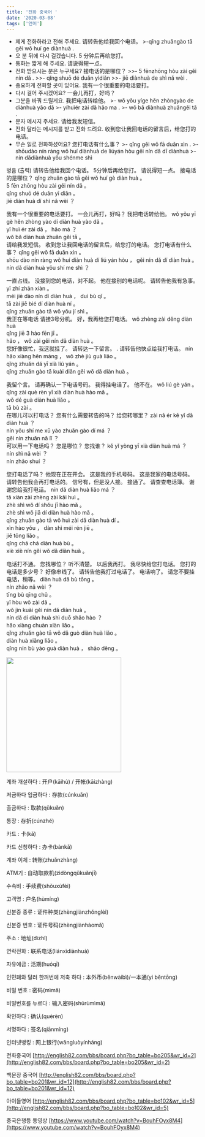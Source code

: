 ```yaml
---
title: '전화 중국어 '
date: '2020-03-08'
tags: ['언어']
---
```


- 제게 전화하라고 전해 주세요. 请转告他给我回个电话。
	    >-qǐng zhuǎngào tā gěi wǒ huí ge diànhuà .
- 오 분 뒤에 다시 걸겠습니다. 5 分钟后再给您打。
- 통화는 짧게 해 주세요. 请说得短一点。
- 전화 받으시는 분은 누구세요? 接电话的是哪位？
		>>- 5 fēnzhōng hòu zài gěi nín dǎ .
		>>- qǐng shuō dé duǎn yìdiǎn 
		>>- jiē diànhuà de shì nǎ wèi .
- 중요하게 전화할 곳이 있어요. 我有一个很重要的电话要打。
- 다시 걸어 주시겠어요? 一会儿再打，好吗？
- 그분을 바꿔 드릴게요. 我把电话转给他。
		>- wǒ yǒu yíge hěn zhòngyào de diànhuà yāo dǎ 
		>- yíhuìér zài dǎ hǎo ma .
		>- wǒ bǎ diànhuà zhuǎngěi tā .
- 문자 메시지 주세요. 请给我发短信。
- 전화 달라는 메시지를 받고 전화 드려요. 收到您让我回电话的留言后，给您打的电话。
- 무슨 일로 전화하셨어요? 您打电话有什么事？
		>- qǐng gěi wǒ fā duǎn xìn . 
		>- shōudào nín ràng wǒ huí diànhuà de liúyán hòu gěi nín dǎ dī diànhuà 
		>- nín dǎdiànhuà yǒu shénme shì

병음 (출력)
请转告他给我回个电话。
5分钟后再给您打。
请说得短一点。
接电话的是哪位？
	qǐng zhuǎn gào tā gěi wǒ huí gè diàn huà 。  
	5 fēn zhōng hòu zài gěi nín dǎ 。  
	qǐng shuō dé duǎn yī diǎn 。  
	jiē diàn huà dí shì nǎ wèi ？  

我有一个很重要的电话要打。
 一会儿再打，好吗？
我把电话转给他。
	wǒ yǒu yī gè hěn zhòng yào dí diàn huà yào dǎ 。  
	yī huì ér zài dǎ ， hǎo má ？  
	wǒ bǎ diàn huà zhuǎn gěi tā 。  
请给我发短信。
 收到您让我回电话的留言后，给您打的电话。
您打电话有什么事？
	qǐng gěi wǒ fā duǎn xìn 。  
	shōu dào nín ràng wǒ huí diàn huà dí liú yán hòu ， gěi nín dǎ dí diàn huà 。  
	nín dǎ diàn huà yǒu shí me shì ？  

 一直占线。
没接到您的电话，对不起。
他在接别的电话呢。
请转告他我有急事。
	yī zhí zhān xiàn 。  
	méi jiē dào nín dí diàn huà ， duì bù qǐ 。  
	tā zài jiē bié dí diàn huà ní 。  
	qǐng zhuǎn gào tā wǒ yǒu jí shì 。  
我正在等电话
 请接3号分机。
 好，我再给您打电话。
	 wǒ zhèng zài děng diàn huà  
	qǐng jiē 3 hào fēn jī 。  
	hǎo ， wǒ zài gěi nín dǎ diàn huà 。  
您好像很忙，我这就挂了。
请转达一下留言。
. 请转告他快点给我打电话。
	nín hǎo xiàng hěn máng ， wǒ zhè jiù guà liǎo 。  
	qǐng zhuǎn dá yī xià liú yán 。  
	qǐng zhuǎn gào tā kuài diǎn gěi wǒ dǎ diàn huà 。  



我留个言。
请再确认一下电话号码。
我得挂电话了。
他不在。
	wǒ liú gè yán 。  
	qǐng zài què rèn yī xià diàn huà hào mǎ 。  
	wǒ dé guà diàn huà liǎo 。  
	tā bù zài 。  
在哪儿可以打电话？
您有什么需要转告的吗？
 给您转哪里？
	 zài nǎ ér kě yǐ dǎ diàn huà ？  
	nín yǒu shí me xū yào zhuǎn gào dí má ？  
	gěi nín zhuǎn nǎ lǐ ？  
可以用一下电话吗？
 您是哪位？
您找谁？
	kě yǐ yòng yī xià diàn huà má ？  
	nín shì nǎ wèi ？  
	nín zhǎo shuí ？  

 您打电话了吗？
他现在正在开会。
 这是我的手机号码。
 这是我家的电话号码。
请转告他我会再打电话的。
信号有，但是没人接。
 接通了。
 请查查电话簿。
谢谢您给我打电话。
nín dǎ diàn huà liǎo má ？  
tā xiàn zài zhèng zài kāi huì 。  
zhè shì wǒ dí shǒu jī hào mǎ 。  
zhè shì wǒ jiā dí diàn huà hào mǎ 。  
qǐng zhuǎn gào tā wǒ huì zài dǎ diàn huà dí 。  
xìn hào yǒu ， dàn shì méi rén jiē 。  
jiē tōng liǎo 。  
qǐng chá chá diàn huà bù 。  
xiè xiè nín gěi wǒ dǎ diàn huà 。  

 电话打不通。
您找哪位？
听不清楚。
 以后我再打。
我尽快给您打电话。
您打的电话是多少号？
好像串线了。
请转告他我打过电话了。
电话响了。
请您不要挂电话，稍等。
diàn huà dǎ bù tōng 。  
nín zhǎo nǎ wèi ？  
tīng bù qīng chǔ 。  
yǐ hòu wǒ zài dǎ 。  
wǒ jìn kuài gěi nín dǎ diàn huà 。  
nín dǎ dí diàn huà shì duō shǎo hào ？  
hǎo xiàng chuàn xiàn liǎo 。  
qǐng zhuǎn gào tā wǒ dǎ guò diàn huà liǎo 。  
diàn huà xiǎng liǎo 。  
qǐng nín bù yào guà diàn huà ， shāo děng 。





<img src=" https://storage.googleapis.com/artlab-public.appspot.com/share/GCCEKI7XQRAT.png" width="300" height="300">


계좌 개설하다 : 开户(kāihù) / 开帐(kāizhàng)

저금하다 입금하다 : 存款(cúnkuǎn)

출금하다 : 取款(qǔkuǎn)

통장 : 存折(cúnzhé)

카드 : 卡(kǎ)

카드 신청하다 :  办卡(bànkǎ)

계좌 이체 :  转账(zhuǎnzhàng)

ATM기 : 自动取款机(zìdòngqǔkuǎnjī)

수속비 : 手续费(shǒuxùfèi)

고객명 :  户名(hùmíng)

신분증  종류 : 证件种类(zhèngjiànzhǒnglèi)

신분증 번호 : 证件号码(zhèngjiànhàomǎ)

주소 : 地址(dìzhǐ)

연락전화 :  联系电话(liánxìdiànhuà)

자유예금 :  活期(huóqī)

인민폐와 달러 한꺼번에 저축 하다 : 本外币(běnwàibì)/一本通(yi  běntōng)

비밀 번호 :  密码(mìmǎ)

비밀번호를 누르다 :  输入密码(shūrùmìmǎ)

확인하다 : 确认(quèrèn)

서명하다 : 签名(qiānmíng)

인터넷뱅킹 : 网上银行(wǎngluòyínháng)


전화중국어
[http://english82.com/bbs/board.php?bo_table=bo205&wr_id=2](http://english82.com/bbs/board.php?bo_table=bo205&wr_id=2)

 백문장 중국어
[http://english82.com/bbs/board.php?bo_table=bo201&wr_id=12](http://english82.com/bbs/board.php?bo_table=bo201&wr_id=12)

아이들영어
[http://english82.com/bbs/board.php?bo_table=bo102&wr_id=5](http://english82.com/bbs/board.php?bo_table=bo102&wr_id=5)

중국은행등 동영상
[https://www.youtube.com/watch?v=BouhFOyx8M4](https://www.youtube.com/watch?v=BouhFOyx8M4)
<!--stackedit_data:
eyJoaXN0b3J5IjpbMTgzNjgxMTM3OSwxNjczMzkyMDUzLC0xNT
c4MjkwODc5LDIwNzY4NTMzNDcsMTY1MDA1NDA3NCwxOTM0NzY4
NDgyLDU5ODcxOTgzMiwtMTUwNjY5Njc2MiwxMzcyODQzNzc4LD
I0MzA4MzEwNSwtMTA0NDQ5MTk4LC0xNTc2OTM5ODhdfQ==
-->